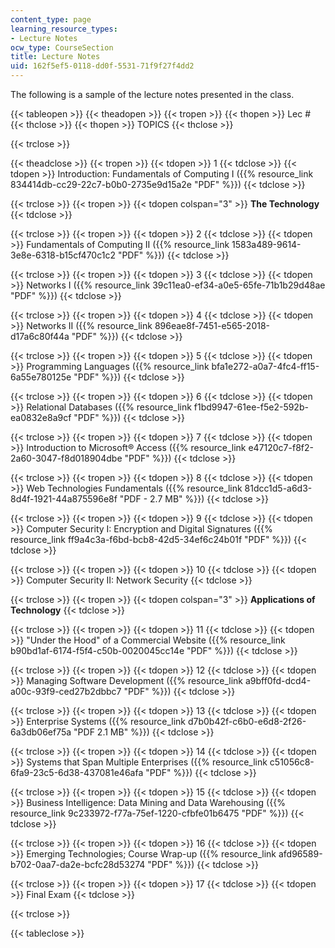 ```yaml
---
content_type: page
learning_resource_types:
- Lecture Notes
ocw_type: CourseSection
title: Lecture Notes
uid: 162f5ef5-0118-dd0f-5531-71f9f27f4dd2
---
```


The following is a sample of the lecture notes presented in the class.

{{< tableopen >}}
{{< theadopen >}}
{{< tropen >}}
{{< thopen >}}
Lec #
{{< thclose >}}
{{< thopen >}}
TOPICS
{{< thclose >}}

{{< trclose >}}

{{< theadclose >}}
{{< tropen >}}
{{< tdopen >}}
1
{{< tdclose >}}
{{< tdopen >}}
Introduction: Fundamentals of Computing I ({{% resource_link 834414db-cc29-22c7-b0b0-2735e9d15a2e "PDF" %}})
{{< tdclose >}}

{{< trclose >}}
{{< tropen >}}
{{< tdopen colspan="3" >}}
**The Technology**
{{< tdclose >}}

{{< trclose >}}
{{< tropen >}}
{{< tdopen >}}
2
{{< tdclose >}}
{{< tdopen >}}
Fundamentals of Computing II ({{% resource_link 1583a489-9614-3e8e-6318-b15cf470c1c2 "PDF" %}})
{{< tdclose >}}

{{< trclose >}}
{{< tropen >}}
{{< tdopen >}}
3
{{< tdclose >}}
{{< tdopen >}}
Networks I ({{% resource_link 39c11ea0-ef34-a0e5-65fe-71b1b29d48ae "PDF" %}})
{{< tdclose >}}

{{< trclose >}}
{{< tropen >}}
{{< tdopen >}}
4
{{< tdclose >}}
{{< tdopen >}}
Networks II ({{% resource_link 896eae8f-7451-e565-2018-d17a6c80f44a "PDF" %}})
{{< tdclose >}}

{{< trclose >}}
{{< tropen >}}
{{< tdopen >}}
5
{{< tdclose >}}
{{< tdopen >}}
Programming Languages ({{% resource_link bfa1e272-a0a7-4fc4-ff15-6a55e780125e "PDF" %}})
{{< tdclose >}}

{{< trclose >}}
{{< tropen >}}
{{< tdopen >}}
6
{{< tdclose >}}
{{< tdopen >}}
Relational Databases ({{% resource_link f1bd9947-61ee-f5e2-592b-ea0832e8a9cf "PDF" %}})
{{< tdclose >}}

{{< trclose >}}
{{< tropen >}}
{{< tdopen >}}
7
{{< tdclose >}}
{{< tdopen >}}
Introduction to Microsoft® Access ({{% resource_link e47120c7-f8f2-2a60-3047-f8d018904dbe "PDF" %}})
{{< tdclose >}}

{{< trclose >}}
{{< tropen >}}
{{< tdopen >}}
8
{{< tdclose >}}
{{< tdopen >}}
Web Technologies Fundamentals ({{% resource_link 81dcc1d5-a6d3-8d4f-1921-44a875596e8f "PDF - 2.7 MB" %}})
{{< tdclose >}}

{{< trclose >}}
{{< tropen >}}
{{< tdopen >}}
9
{{< tdclose >}}
{{< tdopen >}}
Computer Security I: Encryption and Digital Signatures ({{% resource_link ff9a4c3a-f6bd-bcb8-42d5-34ef6c24b01f "PDF" %}})
{{< tdclose >}}

{{< trclose >}}
{{< tropen >}}
{{< tdopen >}}
10
{{< tdclose >}}
{{< tdopen >}}
Computer Security II: Network Security
{{< tdclose >}}

{{< trclose >}}
{{< tropen >}}
{{< tdopen colspan="3" >}}
**Applications of Technology**
{{< tdclose >}}

{{< trclose >}}
{{< tropen >}}
{{< tdopen >}}
11
{{< tdclose >}}
{{< tdopen >}}
"Under the Hood" of a Commercial Website ({{% resource_link b90bd1af-6174-f5f4-c50b-0020045cc14e "PDF" %}})
{{< tdclose >}}

{{< trclose >}}
{{< tropen >}}
{{< tdopen >}}
12
{{< tdclose >}}
{{< tdopen >}}
Managing Software Development ({{% resource_link a9bff0fd-dcd4-a00c-93f9-ced27b2dbbc7 "PDF" %}})
{{< tdclose >}}

{{< trclose >}}
{{< tropen >}}
{{< tdopen >}}
13
{{< tdclose >}}
{{< tdopen >}}
Enterprise Systems ({{% resource_link d7b0b42f-c6b0-e6d8-2f26-6a3db06ef75a "PDF 2.1 MB" %}})
{{< tdclose >}}

{{< trclose >}}
{{< tropen >}}
{{< tdopen >}}
14
{{< tdclose >}}
{{< tdopen >}}
Systems that Span Multiple Enterprises ({{% resource_link c51056c8-6fa9-23c5-6d38-437081e46afa "PDF" %}})
{{< tdclose >}}

{{< trclose >}}
{{< tropen >}}
{{< tdopen >}}
15
{{< tdclose >}}
{{< tdopen >}}
Business Intelligence: Data Mining and Data Warehousing ({{% resource_link 9c233972-f77a-75ef-1220-cfbfe01b6475 "PDF" %}})
{{< tdclose >}}

{{< trclose >}}
{{< tropen >}}
{{< tdopen >}}
16
{{< tdclose >}}
{{< tdopen >}}
Emerging Technologies; Course Wrap-up ({{% resource_link afd96589-b702-0aa7-da2e-bcfc28d53274 "PDF" %}})
{{< tdclose >}}

{{< trclose >}}
{{< tropen >}}
{{< tdopen >}}
17
{{< tdclose >}}
{{< tdopen >}}
Final Exam
{{< tdclose >}}

{{< trclose >}}

{{< tableclose >}}